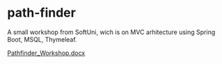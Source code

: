 # path-finder
A small workshop from SoftUni, wich is on MVC arhitecture using Spring Boot, MSQL, Thymeleaf. 



[Pathfinder_Workshop.docx](https://github.com/StoyanMihaylov99/path-finder/files/12738159/Pathfinder_Workshop.docx)
